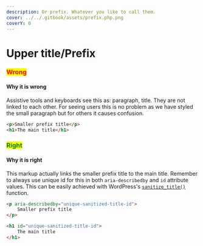 ```yaml
---
description: Or prefix. Whatever you like to call them.
cover: ../../.gitbook/assets/prefix.php.png
coverY: 0
---
```


# Upper title/Prefix

### <mark style="color:red;">**Wrong**</mark>

#### Why it is wrong

Assistive tools and keyboards see this as: paragraph, title. They are not linked to each other. For seeing users this is no problem as we have styled the small paragraph but for others it causes confusion.

```html
<p>Smaller prefix title</p>
<h1>The main title</h1>
```

### <mark style="color:green;">**Right**</mark>

#### Why it is right

This markup actually links the smaller prefix title to the main title. Remember to always use unique id for this in both `aria-describedby` and `id` attribute values. This can be easily achieved with WordPress's [`sanitize_title()`](https://developer.wordpress.org/reference/functions/sanitize\_title/) function.

```html
<p aria-describedby="unique-sanitized-title-id">
    Smaller prefix title
</p>

<h1 id="unique-sanitized-title-id">
    The main title
</h1>
```
